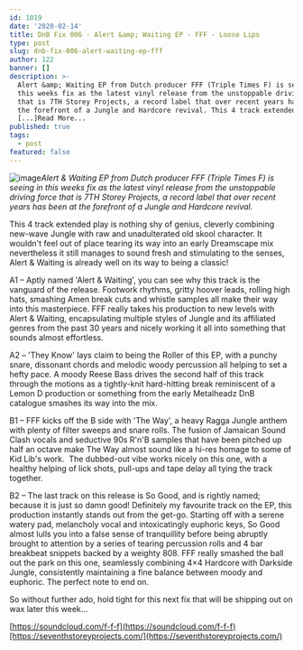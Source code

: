 ```yaml
---
id: 1019
date: '2020-02-14'
title: DnB Fix 006 - Alert &amp; Waiting EP - FFF - Loose Lips
type: post
slug: dnb-fix-006-alert-waiting-ep-fff
author: 122
banner: []
description: >-
  Alert &amp; Waiting EP from Dutch producer FFF (Triple Times F) is seeing in
  this weeks fix as the latest vinyl release from the unstoppable driving force
  that is 7TH Storey Projects, a record label that over recent years has been at
  the forefront of a Jungle and Hardcore revival. This 4 track extended play
  [...]Read More...
published: true
tags:
  - post
featured: false
---
```

![image](../undefined)_Alert & Waiting EP from Dutch producer FFF (Triple Times F) is seeing in this weeks fix as the latest vinyl release from the unstoppable driving force that is 7TH Storey Projects, a record label that over recent years has been at the forefront of a Jungle and Hardcore revival._

This 4 track extended play is nothing shy of genius, cleverly combining new-wave Jungle with raw and unadulterated old skool character. It wouldn't feel out of place tearing its way into an early Dreamscape mix nevertheless it still manages to sound fresh and stimulating to the senses, Alert & Waiting is already well on its way to being a classic!

A1 – Aptly named 'Alert & Waiting', you can see why this track is the vanguard of the release. Footwork rhythms, gritty hoover leads, rolling high hats, smashing Amen break cuts and whistle samples all make their way into this masterpiece. FFF really takes his production to new levels with Alert & Waiting, encapsulating multiple styles of Jungle and its affiliated genres from the past 30 years and nicely working it all into something that sounds almost effortless.

A2 – 'They Know' lays claim to being the Roller of this EP, with a punchy snare, dissonant chords and melodic woody percussion all helping to set a hefty pace. A moody Reese Bass drives the second half of this track through the motions as a tightly-knit hard-hitting break reminiscent of a Lemon D production or something from the early Metalheadz DnB catalogue smashes its way into the mix.

B1 – FFF kicks off the B side with 'The Way', a heavy Ragga Jungle anthem with plenty of filter sweeps and snare rolls. The fusion of Jamaican Sound Clash vocals and seductive 90s R'n'B samples that have been pitched up half an octave make The Way almost sound like a hi-res homage to some of Kid Lib's work.  The dubbed-out vibe works nicely on this one, with a healthy helping of lick shots, pull-ups and tape delay all tying the track together. 

B2 – The last track on this release is So Good, and is rightly named; because it is just so damn good! Definitely my favourite track on the EP, this production instantly stands out from the get-go. Starting off with a serene watery pad, melancholy vocal and intoxicatingly euphoric keys, So Good almost lulls you into a false sense of tranquillity before being abruptly brought to attention by a series of tearing percussion rolls and 4 bar breakbeat snippets backed by a weighty 808. FFF really smashed the ball out the park on this one, seamlessly combining 4×4 Hardcore with Darkside Jungle, consistently maintaining a fine balance between moody and euphoric. The perfect note to end on.

So without further ado, hold tight for this next fix that will be shipping out on wax later this week…

[https://soundcloud.com/f-f-f](https://soundcloud.com/f-f-f)[https://seventhstoreyprojects.com/](https://seventhstoreyprojects.com/)